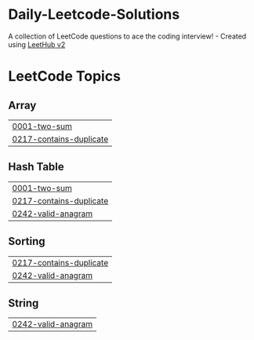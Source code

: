 # Daily-Leetcode-Solutions
A collection of LeetCode questions to ace the coding interview! - Created using [LeetHub v2](https://github.com/arunbhardwaj/LeetHub-2.0)

<!---LeetCode Topics Start-->
# LeetCode Topics
## Array
|  |
| ------- |
| [0001-two-sum](https://github.com/RiyaKumbhar/Daily-Leetcode-Solutions/tree/master/0001-two-sum) |
| [0217-contains-duplicate](https://github.com/RiyaKumbhar/Daily-Leetcode-Solutions/tree/master/0217-contains-duplicate) |
## Hash Table
|  |
| ------- |
| [0001-two-sum](https://github.com/RiyaKumbhar/Daily-Leetcode-Solutions/tree/master/0001-two-sum) |
| [0217-contains-duplicate](https://github.com/RiyaKumbhar/Daily-Leetcode-Solutions/tree/master/0217-contains-duplicate) |
| [0242-valid-anagram](https://github.com/RiyaKumbhar/Daily-Leetcode-Solutions/tree/master/0242-valid-anagram) |
## Sorting
|  |
| ------- |
| [0217-contains-duplicate](https://github.com/RiyaKumbhar/Daily-Leetcode-Solutions/tree/master/0217-contains-duplicate) |
| [0242-valid-anagram](https://github.com/RiyaKumbhar/Daily-Leetcode-Solutions/tree/master/0242-valid-anagram) |
## String
|  |
| ------- |
| [0242-valid-anagram](https://github.com/RiyaKumbhar/Daily-Leetcode-Solutions/tree/master/0242-valid-anagram) |
<!---LeetCode Topics End-->